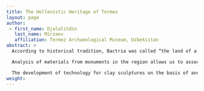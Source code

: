 ```yaml
---
title: The Hellenistic Heritage of Termez
layout: page
author:
 - first_name: Djalalitdin
   last_name: Mirzaev
   affiliation: Termez Archaeological Museum, Uzbekistan
abstract: >
  According to historical tradition, Bactria was called “the land of a thousand cities,” one of which was Termez, Uzbekistan, where a large-scale study of the archaeological monuments of the Hellenistic period is now underway. The materials from the excavations, which allow us to reconstruct the extent and boundaries of the Hellenistic transfers in the region, are stored in the Termez Archaeological Museum.

  Analysis of materials from monuments in the region allows us to associate them directly with events that followed the campaign of Alexander the Great and colonization activities of the Greek settlers, who brought to the territory of Central Asia completely new elements of Greek culture. However, the Greeks borrowed a lot of local technologies and practices to adapt to the particularities of nature, climate, and population, which resulted in a transformation. For example in sculpture, technological development was associated with a limited number of materials using local stone types, although preference was given to clay.

  The development of technology for clay sculptures on the basis of ancient, preexisting traditions received a powerful boost from the emergence of a new genre of art—painted clay sculptures—the style and iconography of which remained Greek. Thus, the composition of the products of Bactria in the third to first centuries BC in general corresponds to that in the Greek cities; the emergence of a variety of styles testifies to the intense processing of the imported traditions.
weight:
---
```

